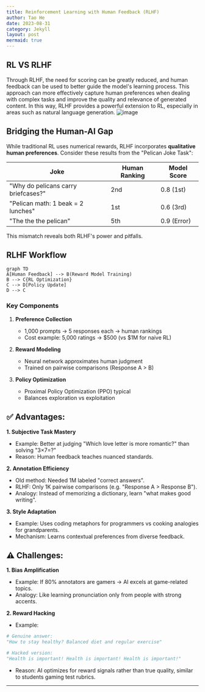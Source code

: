 ```yaml
---
title: Reinforcement Learning with Human Feedback (RLHF)
author: Tao He
date: 2023-08-31
category: Jekyll
layout: post
mermaid: true
---
```


## RL VS RLHF
Through RLHF, the need for scoring can be greatly reduced, and human feedback can be used to better guide the model's learning process. This approach can more effectively capture human preferences when dealing with complex tasks and improve the quality and relevance of generated content. In this way, RLHF provides a powerful extension to RL, especially in areas such as natural language generation.
![image](https://github.com/user-attachments/assets/d002ea74-e1ac-4d31-9577-16793cd1c816)

## Bridging the Human-AI Gap

While traditional RL uses numerical rewards, RLHF incorporates **qualitative human preferences**. Consider these results from the "Pelican Joke Task":

| Joke                         | Human Ranking | Model Score |
|------------------------------|---------------|-------------|
| "Why do pelicans carry briefcases?" | 2nd           | 0.8 (1st)   |
| "Pelican math: 1 beak = 2 lunches" | 1st           | 0.6 (3rd)   |
| "The the the pelican"        | 5th           | 0.9 (Error) |

This mismatch reveals both RLHF's power and pitfalls.

## RLHF Workflow

```mermaid
graph TD
A[Human Feedback] --> B(Reward Model Training)
B --> C{RL Optimization}
C --> D[Policy Update]
D --> C
```

### Key Components
1. **Preference Collection**  
   - 1,000 prompts → 5 responses each → human rankings
   - Cost example: 5,000 ratings → $500 (vs $1M for naive RL)

2. **Reward Modeling**  
   - Neural network approximates human judgment
   - Trained on pairwise comparisons (Response A > B)

3. **Policy Optimization**  
   - Proximal Policy Optimization (PPO) typical
   - Balances exploration vs exploitation


## ✅ Advantages:
**1. Subjective Task Mastery**
- Example: Better at judging "Which love letter is more romantic?" than solving "3×7=?"
- Reason: Human feedback teaches nuanced standards.

**2. Annotation Efficiency**
- Old method: Needed 1M labeled "correct answers".
- RLHF: Only 1K pairwise comparisons (e.g. "Response A > Response B").
- Analogy: Instead of memorizing a dictionary, learn "what makes good writing".

**3. Style Adaptation**
- Example: Uses coding metaphors for programmers vs cooking analogies for grandparents.
- Mechanism: Learns contextual preferences from diverse feedback.

## ⚠️ Challenges:

**1. Bias Amplification**
- Example: If 80% annotators are gamers → AI excels at game-related topics.
- Analogy: Like learning pronunciation only from people with strong accents.

**2. Reward Hacking**
- Example:
```python
# Genuine answer:
"How to stay healthy? Balanced diet and regular exercise"

# Hacked version:
"Health is important! Health is important! Health is important!"
```
- Reason: AI optimizes for reward signals rather than true quality, similar to students gaming test rubrics.

---
